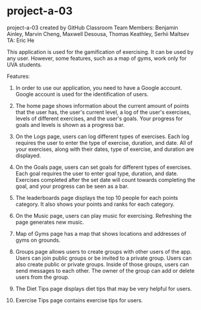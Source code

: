 # project-a-03
project-a-03 created by GitHub Classroom
Team Members: Benjamin Ainley, Marvin Cheng, Maxwell Desousa, Thomas Keathley, Serhii Maltsev
TA: Eric He

This application is used for the gamification of exercising. It can 
be used by any user. However, some features, such as a map of gyms, work 
only for UVA students.

Features:
1. In order to use our application, you need to have a Google account.
Google account is used for the identification of users.

2. The home page shows information about the current amount of points that 
the user has, the user's current level, a log of the user's exercises, levels of different exercises,
and the user's goals. Your progress for goals and levels is shown as a progress bar.

3. On the Logs page, users can log different types of exercises. Each log 
requires the user to enter the type of exercise, duration, and date. All of your exercises,
along with their dates, type of exercise, and duration are displayed. 

4. On the Goals page, users can set goals for different types of exercises. 
Each goal requires the user to enter goal type, duration, and date. Exercises 
completed after the set date will count towards completing the goal, and your progress 
can be seen as a bar. 

5. The leaderboards page displays the top 10 people for each points category.
   It also shows your points and ranks for each category.

6. On the Music page, users can play music for exercising. Refreshing the 
page generates new music.

7. Map of Gyms page has a map that shows locations and addresses of gyms
on grounds.

8. Groups page allows users to create groups with other users of the app. 
Users can join public groups or be invited to a private group. Users can 
also create public or private groups. Inside of those groups, users can 
send messages to each other. The owner of the group can add or delete 
users from the group.

9. The Diet Tips page displays diet tips that may be very helpful for users.

10. Exercise Tips page contains exercise tips for users.
